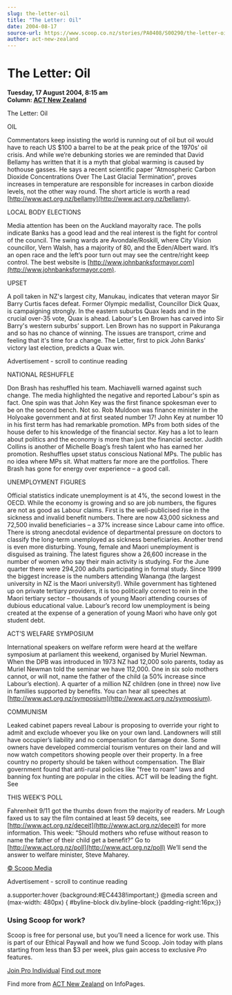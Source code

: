 ```yaml
---
slug: the-letter-oil
title: "The Letter: Oil"
date: 2004-08-17
source-url: https://www.scoop.co.nz/stories/PA0408/S00290/the-letter-oil.htm
author: act-new-zealand
---
```

The Letter: Oil
===============

**Tuesday, 17 August 2004, 8:15 am**  
**Column: [ACT New Zealand](https://info.scoop.co.nz/ACT_New_Zealand)**

  
The Letter: Oil

OIL

Commentators keep insisting the world is running out of oil but oil would have to reach US $100 a barrel to be at the peak price of the 1970s’ oil crisis. And while we’re debunking stories we are reminded that David Bellamy has written that it is a myth that global warming is caused by hothouse gasses. He says a recent scientific paper “Atmospheric Carbon Dioxide Concentrations Over The Last Glacial Termination”, proves increases in temperature are responsible for increases in carbon dioxide levels, not the other way round. The short article is worth a read [http://www.act.org.nz/bellamy](http://www.act.org.nz/bellamy).

LOCAL BODY ELECTIONS

Media attention has been on the Auckland mayoralty race. The polls indicate Banks has a good lead and the real interest is the fight for control of the council. The swing wards are Avondale/Roskill, where City Vision councillor, Vern Walsh, has a majority of 80, and the Eden/Albert ward. It’s an open race and the left’s poor turn out may see the centre/right keep control. The best website is [http://www.johnbanksformayor.com](http://www.johnbanksformayor.com).

UPSET

A poll taken in NZ's largest city, Manukau, indicates that veteran mayor Sir Barry Curtis faces defeat. Former Olympic medallist, Councillor Dick Quax, is campaigning strongly. In the eastern suburbs Quax leads and in the crucial over-35 vote, Quax is ahead. Labour's Len Brown has carved into Sir Barry's western suburbs’ support. Len Brown has no support in Pakuranga and so has no chance of winning. The issues are transport, crime and feeling that it's time for a change. The Letter, first to pick John Banks’ victory last election, predicts a Quax win.

Advertisement - scroll to continue reading





NATIONAL RESHUFFLE

Don Brash has reshuffled his team. Machiavelli warned against such change. The media highlighted the negative and reported Labour's spin as fact. One spin was that John Key was the first finance spokesman ever to be on the second bench. Not so. Rob Muldoon was finance minister in the Holyoake government and at first seated number 17! John Key at number 10 in his first term has had remarkable promotion. MPs from both sides of the house defer to his knowledge of the financial sector. Key has a lot to learn about politics and the economy is more than just the financial sector. Judith Collins is another of Michelle Boag’s fresh talent who has earned her promotion. Reshuffles upset status conscious National MPs. The public has no idea where MPs sit. What matters far more are the portfolios. There Brash has gone for energy over experience – a good call.

UNEMPLOYMENT FIGURES

Official statistics indicate unemployment is at 4%, the second lowest in the OECD. While the economy is growing and so are job numbers, the figures are not as good as Labour claims. First is the well-publicised rise in the sickness and invalid benefit numbers. There are now 43,000 sickness and 72,500 invalid beneficiaries – a 37% increase since Labour came into office. There is strong anecdotal evidence of departmental pressure on doctors to classify the long-term unemployed as sickness beneficiaries. Another trend is even more disturbing. Young, female and Maori unemployment is disguised as training. The latest figures show a 26,600 increase in the number of women who say their main activity is studying. For the June quarter there were 294,200 adults participating in formal study. Since 1999 the biggest increase is the numbers attending Wananga (the largest university in NZ is the Maori university!). While government has tightened up on private tertiary providers, it is too politically correct to rein in the Maori tertiary sector – thousands of young Maori attending courses of dubious educational value. Labour’s record low unemployment is being created at the expense of a generation of young Maori who have only got student debt.

ACT’S WELFARE SYMPOSIUM

International speakers on welfare reform were heard at the welfare symposium at parliament this weekend, organised by Muriel Newman. When the DPB was introduced in 1973 NZ had 12,000 solo parents, today as Muriel Newman told the seminar we have 112,000. One in six solo mothers cannot, or will not, name the father of the child (a 50% increase since Labour’s election). A quarter of a million NZ children (one in three) now live in families supported by benefits. You can hear all speeches at [http://www.act.org.nz/symposium](http://www.act.org.nz/symposium).

COMMUNISM

Leaked cabinet papers reveal Labour is proposing to override your right to admit and exclude whoever you like on your own land. Landowners will still have occupier’s liability and no compensation for damage done. Some owners have developed commercial tourism ventures on their land and will now watch competitors showing people over their property. In a free country no property should be taken without compensation. The Blair government found that anti-rural policies like "free to roam" laws and banning fox hunting are popular in the cities. ACT will be leading the fight. See

THIS WEEK’S POLL

Fahrenheit 9/11 got the thumbs down from the majority of readers. Mr Lough faxed us to say the film contained at least 59 deceits, see [http://www.act.org.nz/deceit](http://www.act.org.nz/deceit) for more information. This week: “Should mothers who refuse without reason to name the father of their child get a benefit?” Go to [http://www.act.org.nz/poll](http://www.act.org.nz/poll) We’ll send the answer to welfare minister, Steve Maharey.

  

[© Scoop Media](http://www.scoop.co.nz/about/terms.html)  

Advertisement - scroll to continue reading



a.supporter:hover {background:#EC4438!important;} @media screen and (max-width: 480px) { #byline-block div.byline-block {padding-right:16px;}}

### Using Scoop for work?

Scoop is free for personal use, but you’ll need a licence for work use. This is part of our Ethical Paywall and how we fund Scoop. Join today with plans starting from less than $3 per week, plus gain access to exclusive _Pro_ features.  
  
[Join Pro Individual](https://pro.scoop.co.nz/Individual/?from=ProIn24) [Find out more](https://pro.scoop.co.nz/using-scoop-for-work/?from=ProIn24)

Find more from [ACT New Zealand](https://info.scoop.co.nz/ACT_New_Zealand) on InfoPages.